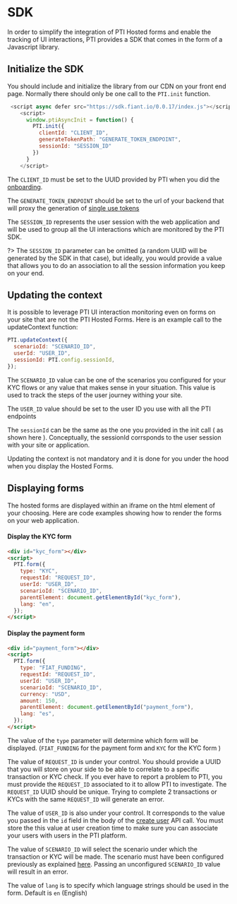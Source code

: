 # SDK

In order to simplify the integration of PTI Hosted forms and enable the tracking of UI interactions,
PTI provides a SDK that comes in the form of a Javascript library.

## Initialize the SDK

You should include and initialize the library from our CDN on your front end page.
Normally there should only be one call to the `PTI.init` function.

```js
 <script async defer src="https://sdk.fiant.io/0.0.17/index.js"></script>
    <script>
      window.ptiAsyncInit = function() {
        PTI.init({
          clientId: "CLIENT_ID",
          generateTokenPath: "GENERATE_TOKEN_ENDPOINT",
          sessionId: "SESSION_ID"
        })
      }
    </script>
```

The `CLIENT_ID` must be set to the UUID provided by PTI when you did the [onboarding](onboarding.md).

The `GENERATE_TOKEN_ENDPOINT` should be set to the url of your backend that will proxy the generation of [single use tokens](auth.md#single-use-tokens)

The `SESSION_ID` represents the user session with the web application and will be used to group all the UI interactions which are monitored by the PTI SDK.

?> The `SESSION_ID` parameter can be omitted (a random UUID will be generated by the SDK in that case), but ideally,
you would provide a value that allows you to do an association to all the session information you keep on your end.

## Updating the context

It is possible to leverage PTI UI interaction monitoring even on forms on your site that are not the PTI Hosted Forms.
Here is an example call to the updateContext function:

```js
PTI.updateContext({
  scenarioId: "SCENARIO_ID",
  userId: "USER_ID",
  sessionId: PTI.config.sessionId,
});
```

The `SCENARIO_ID` value can be one of the scenarios you configured for your KYC flows or any value that makes sense in your situation.
This value is used to track the steps of the user journey withing your site.

The `USER_ID` value should be set to the user ID you use with all the PTI endpoints

The `sessionId` can be the same as the one you provided in the init call ( as shown here ). Conceptually, the sessionId corrsponds to
the user session with your site or application.

Updating the context is not mandatory and it is done for you under the hood when you display the Hosted Forms.

## Displaying forms

The hosted forms are displayed within an iframe on the html element of your choosing. Here are code examples showing how to
render the forms on your web application.

#### Display the KYC form

```html
<div id="kyc_form"></div>
<script>
  PTI.form({
    type: "KYC",
    requestId: "REQUEST_ID",
    userId: "USER_ID",
    scenarioId: "SCENARIO_ID",
    parentElement: document.getElementById("kyc_form"),
    lang: "en",
  });
</script>
```

#### Display the payment form

```html
<div id="payment_form"></div>
<script>
  PTI.form({
    type: "FIAT_FUNDING",
    requestId: "REQUEST_ID",
    userId: "USER_ID",
    scenarioId: "SCENARIO_ID",
    currency: "USD",
    amount: 150,
    parentElement: document.getElementById("payment_form"),
    lang: "es",
  });
</script>
```

The value of the `type` parameter will determine which form will be displayed. (`FIAT_FUNDING` for the payment form and `KYC` for the KYC form )

The value of `REQUEST_ID` is under your control. You should provide a UUID that you will store on your side to be able to correlate to a specific
transaction or KYC check. If you ever have to report a problem to PTI, you must provide the `REQUEST_ID` associated to it to allow PTI to investigate.
The `REQUEST_ID` UUID should be unique. Trying to complete 2 transactions or KYCs with the same `REQUEST_ID` will generate an error.

The value of `USER_ID` is also under your control. It corresponds to the value you passed in the `id` field in the body of the [create user](https://provenancetech.github.io/pti-docs/api/v0/#/default/post_users) API call.
You must store the this value at user creation time to make sure you can associate your users with users in the PTI platform.

The value of `SCENARIO_ID` will select the scenario under which the transaction or KYC will be made.
The scenario must have been configured previously as explained [here](kyc.md).
Passing an unconfigured `SCENARIO_ID` value will result in an error.

The value of `lang` is to specify which language strings should be used in the form. Default is `en` (English)
